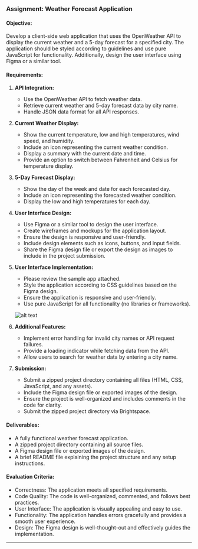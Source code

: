 ### Assignment: Weather Forecast Application

#### Objective:
Develop a client-side web application that uses the OpenWeather API to display the current weather and a 5-day forecast for a specified city. The application should be styled according to guidelines and use pure JavaScript for functionality. Additionally, design the user interface using Figma or a similar tool.

#### Requirements:

1. **API Integration:**
   - Use the OpenWeather API to fetch weather data.
   - Retrieve current weather and 5-day forecast data by city name.
   - Handle JSON data format for all API responses.

2. **Current Weather Display:**
   - Show the current temperature, low and high temperatures, wind speed, and humidity.
   - Include an icon representing the current weather condition.
   - Display a summary with the current date and time.
   - Provide an option to switch between Fahrenheit and Celsius for temperature display.

3. **5-Day Forecast Display:**
   - Show the day of the week and date for each forecasted day.
   - Include an icon representing the forecasted weather condition.
   - Display the low and high temperatures for each day.

4. **User Interface Design:**
   - Use Figma or a similar tool to design the user interface.
   - Create wireframes and mockups for the application layout.
   - Ensure the design is responsive and user-friendly.
   - Include design elements such as icons, buttons, and input fields.
   - Share the Figma design file or export the design as images to include in the project submission.

5. **User Interface Implementation:**
   - Please review the sample app attached.
   - Style the application according to CSS guidelines based on the Figma design.
   - Ensure the application is responsive and user-friendly.
   - Use pure JavaScript for all functionality (no libraries or frameworks).

   ![alt text](image.png)

6. **Additional Features:**
   - Implement error handling for invalid city names or API request failures.
   - Provide a loading indicator while fetching data from the API.
   - Allow users to search for weather data by entering a city name.

7. **Submission:**
   - Submit a zipped project directory containing all files (HTML, CSS, JavaScript, and any assets).
   - Include the Figma design file or exported images of the design.
   - Ensure the project is well-organized and includes comments in the code for clarity.
   - Submit the zipped project directory via Brightspace.

#### Deliverables:
- A fully functional weather forecast application.
- A zipped project directory containing all source files.
- A Figma design file or exported images of the design.
- A brief README file explaining the project structure and any setup instructions.

#### Evaluation Criteria:
- Correctness: The application meets all specified requirements.
- Code Quality: The code is well-organized, commented, and follows best practices.
- User Interface: The application is visually appealing and easy to use.
- Functionality: The application handles errors gracefully and provides a smooth user experience.
- Design: The Figma design is well-thought-out and effectively guides the implementation.

---
